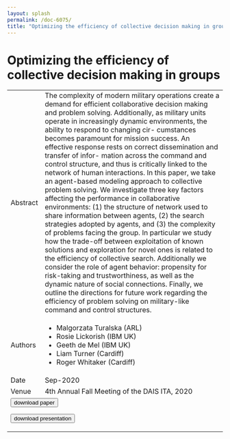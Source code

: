 ```yaml
---
layout: splash
permalink: /doc-6075/
title: "Optimizing the efficiency of collective decision making in groups"
---
```


# Optimizing the efficiency of collective decision making in groups

<table>
    <tbody>
    <tr>
        <td>Abstract</td>
        <td>The complexity of modern military operations create a demand for efficient collaborative decision making and problem solving. Additionally, as military units operate in increasingly dynamic environments, the ability to respond to changing cir- cumstances becomes paramount for mission success. An effective response rests on correct dissemination and transfer of infor- mation across the command and control structure, and thus is critically linked to the network of human interactions. In this paper, we take an agent-based modeling approach to collective problem solving. We investigate three key factors affecting the performance in collaborative environments: (1) the structure of network used to share information between agents, (2) the search strategies adopted by agents, and (3) the complexity of problems facing the group. In particular we study how the trade-off between exploitation of known solutions and exploration for novel ones is related to the efficiency of collective search. Additionally we consider the role of agent behavior: propensity for risk-taking and trustworthiness, as well as the dynamic nature of social connections. Finally, we outline the directions for future work regarding the efficiency of problem solving on military-like command and control structures.</td>
    </tr>
    <tr>
        <td>Authors</td>
        <td>
            <ul>
                <li>Malgorzata Turalska (ARL)</li>
                <li>Rosie Lickorish (IBM UK)</li>
                <li>Geeth de Mel (IBM UK)</li>
                <li>Liam Turner (Cardiff)</li>
                <li>Roger Whitaker (Cardiff)</li>
            </ul>
        </td>
    </tr>
    <tr>
        <td>Date</td>
        <td>Sep-2020</td>
    </tr>
    <tr>
        <td>Venue</td>
        <td>4th Annual Fall Meeting of the DAIS ITA, 2020</td>
    </tr>
        <tr>
            <td colspan="2">
                <form method="get" action="https://ibm.box.com/v/doc-6075-paper">
                    <button type="submit">download paper</button>
                </form>
                <form method="get" action="https://ibm.box.com/v/doc-6075-slides">
                    <button type="submit">download presentation</button>
                </form>
            </td>
        </tr>
    </tbody>
</table>

